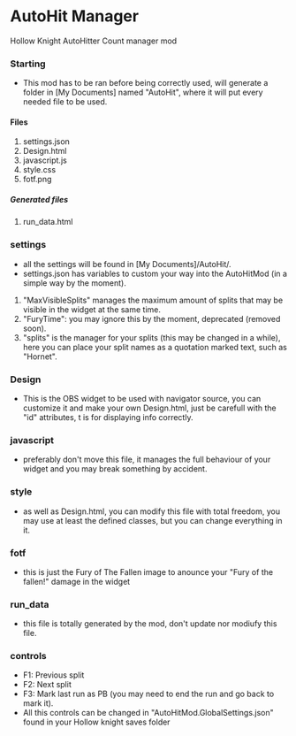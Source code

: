 # AutoHit Manager
Hollow Knight AutoHitter Count manager mod

### Starting
- This mod has to be ran before being correctly used, will generate a folder in [My Documents] named "AutoHit", where it will put every needed file to be used.
#### Files
1. settings.json
2. Design.html
3. javascript.js
4. style.css
5. fotf.png
##### Generated files
1. run_data.html

### settings
- all the settings will be found in [My Documents]/AutoHit/.
- settings.json has variables to custom your way into the AutoHitMod (in a simple way by the moment).
1. "MaxVisibleSplits" manages the maximum amount of splits that may be visible in the widget at the same time.
2. "FuryTime": you may ignore this by the moment, deprecated (removed soon).
3. "splits" is the manager for your splits (this may be changed in a while), here you can place your split names as a quotation marked text, such as "Hornet".

### Design
- This is the OBS widget to be used with navigator source, you can customize it and make your own Design.html, just be carefull with the "id" attributes, t is for displaying info correctly.

### javascript
- preferably don't move this file, it manages the full behaviour of your widget and you may break something by accident.

### style
- as well as Design.html, you can modify this file with total freedom, you may use at least the defined classes, but you can change everything in it.

### fotf
- this is just the Fury of The Fallen image to anounce your "Fury of the fallen!" damage in the widget

### run_data
- this file is totally generated by the mod, don't update nor modiufy this file.

### controls
- F1: Previous split
- F2: Next split
- F3: Mark last run as PB (you may need to end the run and go back to mark it). 
- All this controls can be changed in "AutoHitMod.GlobalSettings.json" found in your Hollow knight saves folder
